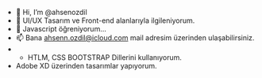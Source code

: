 - 👋 Hi, I’m @ahsenozdil
- 👀 UI/UX Tasarım ve Front-end alanlarıyla ilgileniyorum.
- 🌱 Javascript öğreniyorum...
- 📫 Bana ahsenn.ozdil@icloud.com  mail adresim üzerinden ulaşabilirsiniz.
- - HTLM, CSS BOOTSTRAP Dillerini kullanıyorum.
- Adobe XD üzerinden tasarımlar yapıyorum.

<!---
ahsenozdil/ahsenozdil is a ✨ special ✨ repository because its `README.md` (this file) appears on your GitHub profile.
You can click the Preview link to take a look at your changes.
--->
